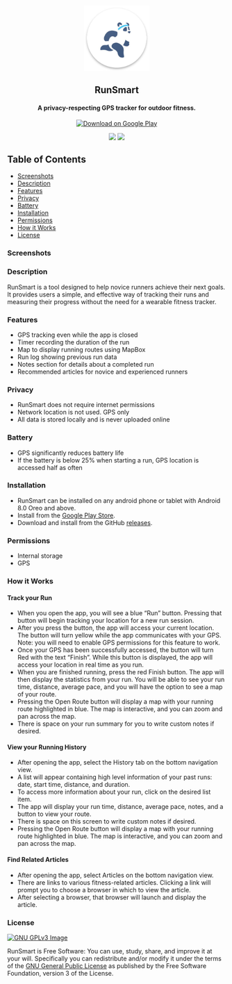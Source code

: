 <p align="center"><a href="https://github.com/btmyles/RunSmart/tree/master"><img src="/app/src/main/res/mipmap-xxxhdpi/panda_ic_launcher_round.png" width="150"></a></p>

<h2 align="center"><b>RunSmart</b></h2>
<h4 align="center">A privacy-respecting GPS tracker for outdoor fitness.</h4>

<p align="center"><a href="https://play.google.com/store/apps/details?id=com.cs2063.runsmart"><img src="https://play.google.com/intl/en_us/badges/images/generic/en_badge_web_generic.png" alt="Download on Google Play" height="100"></a></p>

<p align="center">
<a href="https://github.com/btmyles/RunSmart" alt="GitHub release"><img src="https://img.shields.io/github/release/btmyles/RunSmart.svg" ></a>
<a href="https://www.gnu.org/licenses/gpl-3.0" alt="License: GPLv3"><img src="https://img.shields.io/badge/License-GPL%20v3-blue.svg"></a>
</p>

## Table of Contents

  - [Screenshots](#screenshots)
  - [Description](#description)
  - [Features](#features)
  - [Privacy](#privacy)
  - [Battery](#battery)
  - [Installation](#installation)
  - [Permissions](#battery)
  - [How it Works](#how-it-works)
  - [License](#license)

### Screenshots

### Description

RunSmart is a tool designed to help novice runners achieve their next goals. It provides users a simple, and effective way of tracking their runs and measuring their progress without the need for a wearable fitness tracker.

### Features

- GPS tracking even while the app is closed
- Timer recording the duration of the run
- Map to display running routes using MapBox
- Run log showing previous run data
- Notes section for details about a completed run
- Recommended articles for novice and experienced runners

### Privacy

- RunSmart does not require internet permissions
- Network location is not used. GPS only
- All data is stored locally and is never uploaded online

### Battery

- GPS significantly reduces battery life
- If the battery is below 25% when starting a run, GPS location is accessed half as often

### Installation
- RunSmart can be installed on any android phone or tablet with Android 8.0 Oreo and above.
- Install from the [Google Play Store](https://play.google.com/store/apps/details?id=com.cs2063.runsmart).
- Download and install from the GitHub [releases](https://github.com/btmyles/RunSmart/releases).

### Permissions
- Internal storage
- GPS

### How it Works

#### Track your Run
- When you open the app, you will see a blue “Run” button. Pressing that button will begin tracking your location for a new run session.
- After you press the button, the app will access your current location. The button will turn yellow while the app communicates with your GPS. 
Note: you will need to enable GPS permissions for this feature to work.
- Once your GPS has been successfully accessed, the button will turn Red with the text “Finish”. While this button is displayed, the app will access your location in real time as you run.
- When you are finished running, press the red Finish button. The app will then display the statistics from your run. You will be able to see your run time, distance, average pace, and you will have the option to see a map of your route.
- Pressing the Open Route button will display a map with your running route highlighted in blue. The map is interactive, and you can zoom and pan across the map.
- There is space on your run summary for you to write custom notes if desired.

#### View your Running History
- After opening the app, select the History tab on the bottom navigation view. 
- A list will appear containing high level information of your past runs: date, start time, distance, and duration.
- To access more information about your run, click on the desired list item.
- The app will display your run time, distance, average pace, notes, and a button to view your route.
- There is space on this screen to write custom notes if desired.
- Pressing the Open Route button will display a map with your running route highlighted in blue. The map is interactive, and you can zoom and pan across the map.


#### Find Related Articles
- After opening the app, select Articles on the bottom navigation view.
- There are links to various fitness-related articles. Clicking a link will prompt you to choose a browser in which to view the article.
- After selecting a browser, that browser will launch and display the article.


### License
[![GNU GPLv3 Image](https://www.gnu.org/graphics/gplv3-127x51.png)](http://www.gnu.org/licenses/gpl-3.0.en.html)  

RunSmart is Free Software: You can use, study, share, and improve it at your
will. Specifically you can redistribute and/or modify it under the terms of the
[GNU General Public License](https://www.gnu.org/licenses/gpl.html) as
published by the Free Software Foundation, version 3 of the License.
